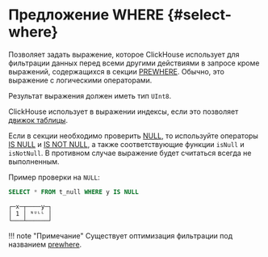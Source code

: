 # Предложение WHERE {#select-where}

Позволяет задать выражение, которое ClickHouse использует для фильтрации данных перед всеми другими действиями в запросе кроме выражений, содержащихся в секции [PREWHERE](prewhere.md#select-prewhere). Обычно, это выражение с логическими операторами.

Результат выражения должен иметь тип `UInt8`.

ClickHouse использует в выражении индексы, если это позволяет [движок таблицы](../../../engines/table-engines/index.md).

Если в секции необходимо проверить [NULL](../../../sql-reference/syntax.md#null-literal), то используйте операторы [IS NULL](../../operators/index.md#operator-is-null) и [IS NOT NULL](../../operators/index.md#is-not-null), а также соответствующие функции `isNull` и `isNotNull`. В противном случае выражение будет считаться всегда не выполненным.

Пример проверки на `NULL`:

``` sql
SELECT * FROM t_null WHERE y IS NULL
```

``` text
┌─x─┬────y─┐
│ 1 │ ᴺᵁᴸᴸ │
└───┴──────┘
```

!!! note "Примечание"
    Существует оптимизация фильтрации под названием [prewhere](prewhere.md).


